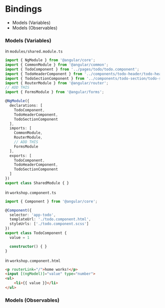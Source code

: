 # Bindings
* Models (Variables)
* Models (Observables)
### Models (Variables)
in `modules/shared.module.ts`
```ts
import { NgModule } from '@angular/core';
import { CommonModule } from '@angular/common';
import { TodoComponent } from '../pages/todo/todo.component';
import { TodoHeaderComponent } from '../components/todo-header/todo-header.component';
import { TodoSectionComponent } from '../components/todo-section/todo-section.component';
import { RouterModule } from '@angular/router';
// ADD THIS
import { FormsModule } from '@angular/forms';

@NgModule({
  declarations: [
    TodoComponent,
    TodoHeaderComponent,
    TodoSectionComponent
  ],
  imports: [
    CommonModule,
    RouterModule,
    // ADD THIS
    FormsModule
  ],
  exports: [
    TodoComponent,
    TodoHeaderComponent,
    TodoSectionComponent
  ]
})
export class SharedModule { }
```
in `workshop.component.ts`
```ts
import { Component } from '@angular/core';

@Component({
  selector: 'app-todo',
  templateUrl: './todo.component.html',
  styleUrls: ['./todo.component.scss']
})
export class TodoComponent {
  value = 1

  constructor() { }
}

```
in `workshop.component.html`
```html
<p routerLink="/">home works!</p>
<input [(ngModel)]="value" type="number">
<ul>
    <li>{{ value }}</li>
</ul>
```
### Models (Observables)
